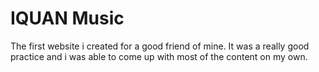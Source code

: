 # IQUAN Music

The first website i created for a good friend of mine. It was a really good practice and i was able to come up with most of the content on my own.

